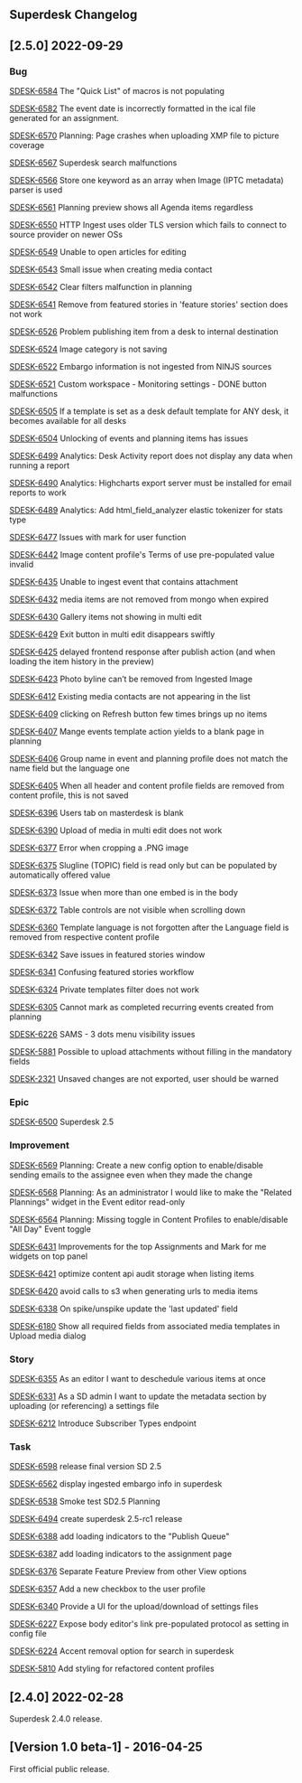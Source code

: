 
## Superdesk Changelog

## [2.5.0] 2022-09-29

### Bug

[SDESK-6584](https://sofab.atlassian.net/browse/SDESK-6584) The "Quick List" of macros is not populating

[SDESK-6582](https://sofab.atlassian.net/browse/SDESK-6582) The event date is incorrectly formatted in the ical file generated for an assignment.

[SDESK-6570](https://sofab.atlassian.net/browse/SDESK-6570) Planning: Page crashes when uploading XMP file to picture coverage

[SDESK-6567](https://sofab.atlassian.net/browse/SDESK-6567) Superdesk search malfunctions

[SDESK-6566](https://sofab.atlassian.net/browse/SDESK-6566) Store one keyword as an array when Image \(IPTC metadata\) parser is used

[SDESK-6561](https://sofab.atlassian.net/browse/SDESK-6561) Planning preview shows all Agenda items regardless

[SDESK-6550](https://sofab.atlassian.net/browse/SDESK-6550) HTTP Ingest uses older TLS version which fails to connect to source provider on newer OSs

[SDESK-6549](https://sofab.atlassian.net/browse/SDESK-6549) Unable to open articles for editing

[SDESK-6543](https://sofab.atlassian.net/browse/SDESK-6543) Small issue when creating media contact

[SDESK-6542](https://sofab.atlassian.net/browse/SDESK-6542) Clear filters malfunction in planning

[SDESK-6541](https://sofab.atlassian.net/browse/SDESK-6541) Remove from featured stories in 'feature stories' section does not work

[SDESK-6526](https://sofab.atlassian.net/browse/SDESK-6526) Problem publishing item from a desk to internal destination

[SDESK-6524](https://sofab.atlassian.net/browse/SDESK-6524) Image category is not saving

[SDESK-6522](https://sofab.atlassian.net/browse/SDESK-6522) Embargo information is not ingested from NINJS sources

[SDESK-6521](https://sofab.atlassian.net/browse/SDESK-6521) Custom workspace - Monitoring settings - DONE button malfunctions

[SDESK-6505](https://sofab.atlassian.net/browse/SDESK-6505) If a template is set as a desk default template for ANY desk, it becomes available for all desks

[SDESK-6504](https://sofab.atlassian.net/browse/SDESK-6504) Unlocking of events and planning items has issues

[SDESK-6499](https://sofab.atlassian.net/browse/SDESK-6499) Analytics: Desk Activity report does not display any data when running a report

[SDESK-6490](https://sofab.atlassian.net/browse/SDESK-6490) Analytics: Highcharts export server must be installed for email reports to work

[SDESK-6489](https://sofab.atlassian.net/browse/SDESK-6489) Analytics: Add html\_field\_analyzer elastic tokenizer for stats type

[SDESK-6477](https://sofab.atlassian.net/browse/SDESK-6477) Issues with mark for user function

[SDESK-6442](https://sofab.atlassian.net/browse/SDESK-6442) Image content profile's Terms of use pre-populated value invalid

[SDESK-6435](https://sofab.atlassian.net/browse/SDESK-6435) Unable to ingest event that contains attachment

[SDESK-6432](https://sofab.atlassian.net/browse/SDESK-6432) media items are not removed from mongo when expired

[SDESK-6430](https://sofab.atlassian.net/browse/SDESK-6430) Gallery items not showing in multi edit

[SDESK-6429](https://sofab.atlassian.net/browse/SDESK-6429) Exit button in multi edit disappears swiftly

[SDESK-6425](https://sofab.atlassian.net/browse/SDESK-6425) delayed frontend response after publish action \(and when loading the item history in the preview\)

[SDESK-6423](https://sofab.atlassian.net/browse/SDESK-6423) Photo byline can’t be removed from Ingested Image

[SDESK-6412](https://sofab.atlassian.net/browse/SDESK-6412) Existing media contacts are not appearing in the list

[SDESK-6409](https://sofab.atlassian.net/browse/SDESK-6409) clicking on Refresh button few times brings up no items

[SDESK-6407](https://sofab.atlassian.net/browse/SDESK-6407) Mange events template action yields to a blank page in planning

[SDESK-6406](https://sofab.atlassian.net/browse/SDESK-6406) Group name in event and planning profile does not match the name field but the language one

[SDESK-6405](https://sofab.atlassian.net/browse/SDESK-6405) When all header and content profile fields are removed from content profile, this is not saved

[SDESK-6396](https://sofab.atlassian.net/browse/SDESK-6396) Users tab on masterdesk is blank

[SDESK-6390](https://sofab.atlassian.net/browse/SDESK-6390) Upload of media in multi edit does not work

[SDESK-6377](https://sofab.atlassian.net/browse/SDESK-6377) Error when cropping a .PNG image

[SDESK-6375](https://sofab.atlassian.net/browse/SDESK-6375) Slugline \(TOPIC\) field is read only but can be populated by automatically offered value

[SDESK-6373](https://sofab.atlassian.net/browse/SDESK-6373) Issue when more than one embed is in the body

[SDESK-6372](https://sofab.atlassian.net/browse/SDESK-6372) Table controls are not visible when scrolling down

[SDESK-6360](https://sofab.atlassian.net/browse/SDESK-6360) Template language is not forgotten after the Language field is removed from respective content profile

[SDESK-6342](https://sofab.atlassian.net/browse/SDESK-6342) Save issues in featured stories window

[SDESK-6341](https://sofab.atlassian.net/browse/SDESK-6341) Confusing featured stories workflow

[SDESK-6324](https://sofab.atlassian.net/browse/SDESK-6324) Private templates filter does not work

[SDESK-6305](https://sofab.atlassian.net/browse/SDESK-6305) Cannot mark as completed recurring events created from planning

[SDESK-6226](https://sofab.atlassian.net/browse/SDESK-6226) SAMS - 3 dots menu visibility issues

[SDESK-5881](https://sofab.atlassian.net/browse/SDESK-5881) Possible to upload attachments without filling in the mandatory fields

[SDESK-2321](https://sofab.atlassian.net/browse/SDESK-2321) Unsaved changes are not exported, user should be warned

### Epic

[SDESK-6500](https://sofab.atlassian.net/browse/SDESK-6500) Superdesk 2.5

### Improvement

[SDESK-6569](https://sofab.atlassian.net/browse/SDESK-6569) Planning: Create a new config option to enable/disable sending emails to the assignee even when they made the change

[SDESK-6568](https://sofab.atlassian.net/browse/SDESK-6568) Planning: As an administrator I would like to make the "Related Plannings" widget in the Event editor read-only

[SDESK-6564](https://sofab.atlassian.net/browse/SDESK-6564) Planning: Missing toggle in Content Profiles to enable/disable "All Day" Event toggle

[SDESK-6431](https://sofab.atlassian.net/browse/SDESK-6431) Improvements for the top Assignments and Mark for me widgets on top panel

[SDESK-6421](https://sofab.atlassian.net/browse/SDESK-6421) optimize content api audit storage when listing items

[SDESK-6420](https://sofab.atlassian.net/browse/SDESK-6420) avoid calls to s3 when generating urls to media items

[SDESK-6338](https://sofab.atlassian.net/browse/SDESK-6338) On spike/unspike update the 'last updated' field

[SDESK-6180](https://sofab.atlassian.net/browse/SDESK-6180) Show all required fields from associated media templates in Upload media dialog

### Story

[SDESK-6355](https://sofab.atlassian.net/browse/SDESK-6355) As an editor I want to deschedule various items at once

[SDESK-6331](https://sofab.atlassian.net/browse/SDESK-6331) As a SD admin I want to update the metadata section by uploading \(or referencing\) a settings file

[SDESK-6212](https://sofab.atlassian.net/browse/SDESK-6212) Introduce Subscriber Types endpoint

### Task

[SDESK-6598](https://sofab.atlassian.net/browse/SDESK-6598) release final version SD 2.5

[SDESK-6562](https://sofab.atlassian.net/browse/SDESK-6562) display ingested embargo info in superdesk

[SDESK-6538](https://sofab.atlassian.net/browse/SDESK-6538) Smoke test SD2.5 Planning

[SDESK-6494](https://sofab.atlassian.net/browse/SDESK-6494) create superdesk 2.5-rc1 release

[SDESK-6388](https://sofab.atlassian.net/browse/SDESK-6388) add loading indicators to the "Publish Queue"

[SDESK-6387](https://sofab.atlassian.net/browse/SDESK-6387) add loading indicators to the assignment page

[SDESK-6376](https://sofab.atlassian.net/browse/SDESK-6376) Separate Feature Preview from other View options

[SDESK-6357](https://sofab.atlassian.net/browse/SDESK-6357) Add a new checkbox to the user profile

[SDESK-6340](https://sofab.atlassian.net/browse/SDESK-6340) Provide a UI for the upload/download of settings files

[SDESK-6227](https://sofab.atlassian.net/browse/SDESK-6227) Expose body editor's link pre-populated protocol as setting in config file

[SDESK-6224](https://sofab.atlassian.net/browse/SDESK-6224) Accent removal option for search in superdesk

[SDESK-5810](https://sofab.atlassian.net/browse/SDESK-5810) Add styling for refactored content profiles

## [2.4.0] 2022-02-28

Superdesk 2.4.0 release.

## [Version 1.0 beta-1] - 2016-04-25

First official public release.

